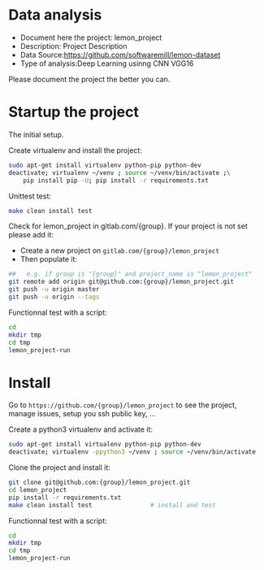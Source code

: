 # Data analysis
- Document here the project: lemon_project
- Description: Project Description
- Data Source:https://github.com/softwaremill/lemon-dataset
- Type of analysis:Deep Learning usinng CNN VGG16

Please document the project the better you can.

# Startup the project

The initial setup.

Create virtualenv and install the project:
```bash
sudo apt-get install virtualenv python-pip python-dev
deactivate; virtualenv ~/venv ; source ~/venv/bin/activate ;\
    pip install pip -U; pip install -r requirements.txt
```

Unittest test:
```bash
make clean install test
```

Check for lemon_project in gitlab.com/{group}.
If your project is not set please add it:

- Create a new project on `gitlab.com/{group}/lemon_project`
- Then populate it:

```bash
##   e.g. if group is "{group}" and project_name is "lemon_project"
git remote add origin git@github.com:{group}/lemon_project.git
git push -u origin master
git push -u origin --tags
```

Functionnal test with a script:

```bash
cd
mkdir tmp
cd tmp
lemon_project-run
```

# Install

Go to `https://github.com/{group}/lemon_project` to see the project, manage issues,
setup you ssh public key, ...

Create a python3 virtualenv and activate it:

```bash
sudo apt-get install virtualenv python-pip python-dev
deactivate; virtualenv -ppython3 ~/venv ; source ~/venv/bin/activate
```

Clone the project and install it:

```bash
git clone git@github.com:{group}/lemon_project.git
cd lemon_project
pip install -r requirements.txt
make clean install test                # install and test
```
Functionnal test with a script:

```bash
cd
mkdir tmp
cd tmp
lemon_project-run
```
